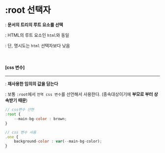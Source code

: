 # :root 선택자

: **문서의 트리의 루트 요소를 선택**

: HTML의 루트 요소인 `html`와 동일

: 단, 명시도는 `html` 선택자보다 낮음

<br>

#### [css 변수]

---

: **재사용한 임의의 값을 담는다**

: 보통 `:root`에서 `전역 css 변수`를 선언해서 사용한다. (종속대상이기에 **부모로 부터 상속받기 때문**)

```js
// css변수 선언
:root {
	--main-bg-color : brown;
}
```

```js
// css 변수 사용
.one {
	background-color : var(--main-bg-color);
}
```

